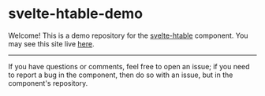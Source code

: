# svelte-htable-demo

Welcome!  This is a demo repository for the [svelte-htable](https://github.com/webJose/svelte-htable) component.  You 
may see this site live [here](https://svelte-htable-demo.vercel.app/).

---

If you have questions or comments, feel free to open an issue; if you need to report a bug in the component, then do 
so with an issue, but in the component's repository.

